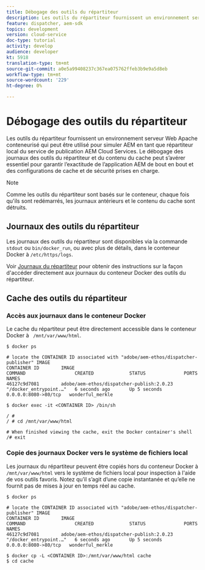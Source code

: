 ```yaml
---
title: Débogage des outils du répartiteur
description: Les outils du répartiteur fournissent un environnement serveur Web Apache conteneurisé qui peut être utilisé pour simuler AEM en tant que répartiteur local du service de publication AEM Cloud Services. Le débogage des journaux des outils du répartiteur et du contenu du cache peut s’avérer essentiel pour garantir l’exactitude de l’application AEM de bout en bout et des configurations de cache et de sécurité prises en charge.
feature: dispatcher, aem-sdk
topics: development
version: cloud-service
doc-type: tutorial
activity: develop
audience: developer
kt: 5918
translation-type: tm+mt
source-git-commit: a0e5a99408237c367ea075762ffeb3b9e9a5d8eb
workflow-type: tm+mt
source-wordcount: '229'
ht-degree: 0%

---
```



# Débogage des outils du répartiteur

Les outils du répartiteur fournissent un environnement serveur Web Apache conteneurisé qui peut être utilisé pour simuler AEM en tant que répartiteur local du service de publication AEM Cloud Services.
Le débogage des journaux des outils du répartiteur et du contenu du cache peut s’avérer essentiel pour garantir l’exactitude de l’application AEM de bout en bout et des configurations de cache et de sécurité prises en charge.

>[!NOTE]
>
>Comme les outils du répartiteur sont basés sur le conteneur, chaque fois qu&#39;ils sont redémarrés, les journaux antérieurs et le contenu du cache sont détruits.

## Journaux des outils du répartiteur

Les journaux des outils du répartiteur sont disponibles via la commande `stdout` ou `bin/docker_run`, ou avec plus de détails, dans le conteneur Docker à `/etc/https/logs`.

Voir [Journaux du répartiteur](./logs.md#dispatcher-logs) pour obtenir des instructions sur la façon d&#39;accéder directement aux journaux du conteneur Docker des outils du répartiteur.

## Cache des outils du répartiteur

### Accès aux journaux dans le conteneur Docker

Le cache du répartiteur peut être directement accessible dans le conteneur Docker à ` /mnt/var/www/html`.

```shell
$ docker ps

# locate the CONTAINER ID associated with "adobe/aem-ethos/dispatcher-publisher" IMAGE
CONTAINER ID        IMAGE                                       COMMAND                  CREATED             STATUS              PORTS                  NAMES
46127c9d7081        adobe/aem-ethos/dispatcher-publish:2.0.23   "/docker_entrypoint.…"   6 seconds ago       Up 5 seconds        0.0.0.0:8080->80/tcp   wonderful_merkle

$ docker exec -it <CONTAINER ID> /bin/sh

/ # 
/ # cd /mnt/var/www/html

# When finished viewing the cache, exit the Docker container's shell
/# exit
```

### Copie des journaux Docker vers le système de fichiers local

Les journaux du répartiteur peuvent être copiés hors du conteneur Docker à `/mnt/var/www/html` vers le système de fichiers local pour inspection à l&#39;aide de vos outils favoris. Notez qu’il s’agit d’une copie instantanée et qu’elle ne fournit pas de mises à jour en temps réel au cache.

```shell
$ docker ps

# locate the CONTAINER ID associated with "adobe/aem-ethos/dispatcher-publisher" IMAGE
CONTAINER ID        IMAGE                                       COMMAND                  CREATED             STATUS              PORTS                  NAMES
46127c9d7081        adobe/aem-ethos/dispatcher-publish:2.0.23   "/docker_entrypoint.…"   6 seconds ago       Up 5 seconds        0.0.0.0:8080->80/tcp   wonderful_merkle

$ docker cp -L <CONTAINER ID>:/mnt/var/www/html cache 
$ cd cache
```

